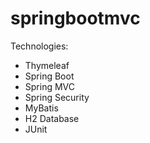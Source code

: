 # springbootmvc

Technologies:
- Thymeleaf
- Spring Boot
- Spring MVC
- Spring Security
- MyBatis
- H2 Database
- JUnit
